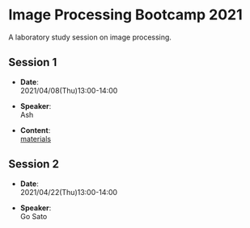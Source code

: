 # Image Processing Bootcamp 2021
A laboratory study session on image processing.

## Session 1
- **Date**:  
2021/04/08(Thu)13:00-14:00

- **Speaker**:  
Ash

- **Content**:  
[materials](https://drive.google.com/file/d/1GLjVOQEsgNdWnSIga92vhsAwgtgnspvu/view?usp=sharing)


## Session 2
- **Date**:  
2021/04/22(Thu)13:00-14:00

- **Speaker**:  
Go Sato
